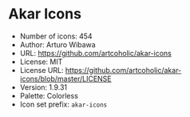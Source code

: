 # Akar Icons

- Number of icons: 454
- Author: Arturo Wibawa
- URL: https://github.com/artcoholic/akar-icons
- License: MIT
- License URL: https://github.com/artcoholic/akar-icons/blob/master/LICENSE
- Version: 1.9.31
- Palette: Colorless
- Icon set prefix: `akar-icons`
